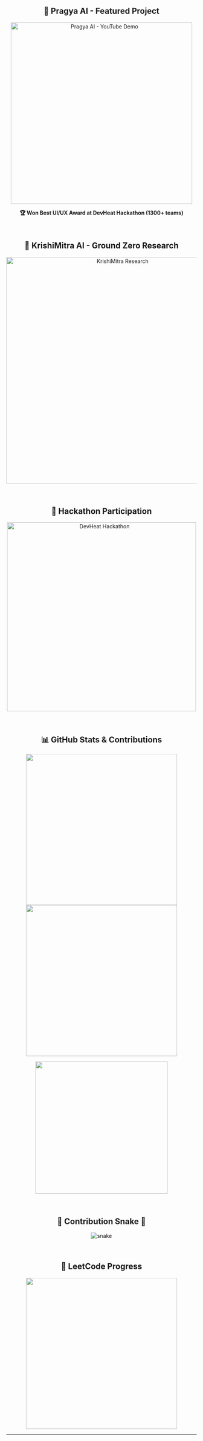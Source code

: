 <!-- 🌟 Paresh Patil's Achievements and Stats 🌟 -->

<h2 align="center">🚀 Pragya AI - Featured Project</h2>
<p align="center">
  <a href="https://youtu.be/dkhuH0089b4?si=RQxpS0cXVC44ZXYl" target="_blank">
    <img src="https://i.ytimg.com/vi/dkhuH0089b4/hqdefault.jpg?sqp=-oaymwEnCNACELwBSFryq4qpAxkIARUAAIhCGAHYAQHiAQoIGBACGAY4AUAB&rs=AOn4CLBGD-adepFcFcE_Q1hbC4bYJWJnDw" alt="Pragya AI - YouTube Demo" width="480" />
  </a>
</p>
<p align="center"><b>🏆 Won Best UI/UX Award at DevHeat Hackathon (1300+ teams)</b></p>

<br/>

<h2 align="center">🧠 KrishiMitra AI - Ground Zero Research</h2>
<p align="center">
  <img src="https://82pareshpatil.github.io/Paresh-Patil/images/interview%203.png" width="600" alt="KrishiMitra Research" />
</p>

<br/>

<h2 align="center">🏅 Hackathon Participation</h2>
<p align="center">
  <img src="https://media.licdn.com/dms/image/v2/D4D22AQFtNl1VnKUWqA/feedshare-shrink_800/B4DZZyX9joHIAk-/0/1745675607654?e=1753920000&v=beta&t=g1osdtIUj2W8YAZTC8eQL0Mm2naKEHQMGzX8zy8bMkM" width="500" alt="DevHeat Hackathon" />
</p>

<br/>

<h2 align="center">📊 GitHub Stats & Contributions</h2>
<p align="center">
  <img src="https://streak-stats.demolab.com/?user=82PareshPatil&theme=react&border_radius=10" width="400" />
  <img src="https://github-readme-stats.vercel.app/api?username=82PareshPatil&show_icons=true&theme=react&rank_icon=github&border_radius=10" width="400" />
</p>

<p align="center">
  <img src="https://github-readme-stats.vercel.app/api/top-langs/?username=82PareshPatil&layout=compact&theme=react&border_radius=10&langs_count=8" width="350" />
</p>

<br/>

<h2 align="center">🐍 Contribution Snake 🐍</h2>
<p align="center">
  <img src="https://raw.githubusercontent.com/82PareshPatil/82PareshPatil/output/github-contribution-grid-snake.svg" alt="snake" />
</p>

<br/>

<h2 align="center">🧠 LeetCode Progress</h2>
<p align="center">
  <img src="https://leetcard.jacoblin.cool/82PareshPatil?theme=dark&font=Nunito&ext=heatmap" width="400" />
</p>

---

<!-- End Showcase Section -->
